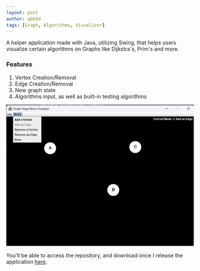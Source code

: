 ```yaml
---
layout: post
author: qbb84
tags: [Graph, Algorithms, Visualizer]
---
```


A helper application made with Java, utilizing Swing, that helps users visualize certain algorithms on Graphs like Dijkstra's, Prim's and more.

### Features

1. Vertex Creation/Removal
2. Edge Creation/Removal
3. New graph state
4. Algorithms input, as well as built-in testing algorithms

<img src="/images/Picture1.png">

You'll be able to access the repository, and download once I release the application <a href="https://github.com/qbb84/AlgorithmVisualizer"> here</a>.
